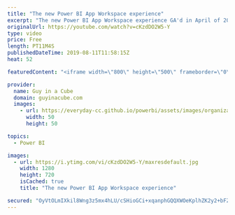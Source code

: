 ```yaml
---
title: "The new Power BI App Workspace experience"
excerpt: "The new Power BI App Workspace experience GA'd in April of 2019. Adam takes you through what the new Power BI App Workspace is all about and what is coming down the road.  ******** LET'S CONNECT! ********  -- http://twitter.com/guyinacube -- http://twitter.com/awsaxton -- http://twitter.com/patrickdba"
originalUrl: https://youtube.com/watch?v=cKzdDO2W5-Y
type: video
price: Free
length: PT11M4S
publishedDateTime: 2019-08-11T11:58:15Z
heat: 52

featuredContent: "<iframe width=\"800\" height=\"500\" frameborder=\"0\" src=\"https://www.youtube.com/embed/cKzdDO2W5-Y\" allow=\"accelerometer; autoplay; encrypted-media; gyroscope; picture-in-picture\" allowfullscreen></iframe>"

provider:
  name: Guy in a Cube
  domain: guyinacube.com
  images:
    - url: https://everyday-cc.github.io/powerbi/assets/images/organizations/guyinacube.com-50x50.jpg
      width: 50
      height: 50

topics:
  - Power BI

images:
  - url: https://i.ytimg.com/vi/cKzdDO2W5-Y/maxresdefault.jpg
    width: 1280
    height: 720
    isCached: true
    title: "The new Power BI App Workspace experience"

secured: "OyVtOLmIXkil8Wng3z5mx4hLU/cSHioGCi+xqanphGQQXWOeKplhZK2y2+bFZF/Zm7oAqXcQ80DBCn3bGC42t/FS4CvuC1enXbW+am5WMLKXlA54QLK6n8e6yO3YWWIibumtjYOj0fxMV6rT3rz2VKK2ST8FTNhpo+z6UmgSIeBLGhXWrsJOTKkuZHvVXrm+kJssVqL/VvbD9DZI3caKPBYFmkZWVxpOuw1DrKiFHQ5i4PHUB9B9QiDRq9EMqOhjd+fIrW0q0hAWM8CM1SxQAThHDAk9gbtsECoOazY3c7QztRDy7F2xS50QcWPHMM+6oTe4BpnIS43wakc/zu8HnF1VvdkluPZ0xwpKLzUVWN017xd8fF2U4paWH/rgWLliKH2GFdXn8biFLyQhKRymkE4HiEv2v00pCgnlkiirq2Y=;/jz2CScAMKQXf/QR+6+W1Q=="
---
```



